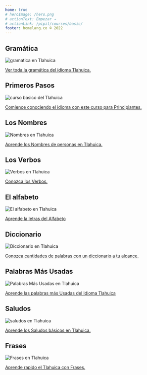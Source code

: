 ```yaml
---
home: true
# heroImage: /hero.png
# actionText: Empezar →
# actionLink: /pipil/courses/basic/
footer: homelang.co © 2022  
---
```


<div class="features">
  <div class="feature">
    <h2>Gramática </h2>
    <img src="/home/grammar.jpg" alt="gramatica en Tlahuica">
    <p><a href="/mx/tlahuica/grammar/guide/">Ver toda la gramática del idioma Tlahuica.</a></p>
  </div>
  <div class="feature">
    <h2>Primeros Pasos</h2>
    <img src="/home/courses.jpg" alt="curso basico del Tlahuica">
    <p><a href="/mx/tlahuica/courses/basic/">Comience conociendo el idioma con este curso para Principiantes.</a></p>
  </div>
  <div class="feature">
    <h2>Los Nombres</h2>
    <img src="/home/people.jpg" alt="Nombres en Tlahuica">
    <p><a href="/mx/tlahuica/vocabulary/people/">Aprende los Nombres de personas en Tlahuica.</a></p>
  </div>
   <div class="feature">
    <h2>Los Verbos </h2>
    <img src="/home/verbs.png" alt="Verbos en Tlahuica">
    <p><a href="/mx/tlahuica/grammar/verbs/">Conozca los Verbos.</a></p>
  </div>
  <div class="feature">
    <h2>El alfabeto</h2>
    <img src="/home/alphabet.jpg" alt="El alfabeto en Tlahuica">
    <p><a href="/mx/tlahuica/grammar/alphabet/">Aprende la letras del Alfabeto</a></p>
  </div>
     <div class="feature">
    <h2>Diccionario</h2>
    <img src="/home/dictionary.jpg" alt="Diccionario en Tlahuica">
    <p><a href="/mx/tlahuica/dictionary/">Conozca cantidades de palabras con un diccionario a tu alcance.</a></p>
  </div>
  <div class="feature">
    <h2>Palabras Más Usadas</h2>
    <img src="/home/more_used.jpg" alt="Palabras Más Usadas en Tlahuica">
    <p><a href="/mx/tlahuica/vocabulary/more_used/">Aprende las palabras más Usadas del Idioma Tlahuica</a></p>
  </div>
    <div class="feature">
    <h2>Saludos</h2>
    <img src="/home/greetings.jpg" alt="saludos en Tlahuica">
    <p><a href="/mx/tlahuica/vocabulary/greetings/">Aprende los Saludos básicos en Tlahuica.</a></p>
  </div>
   <div class="feature">
    <h2>Frases</h2>
    <img src="/home/phrases.jpg" alt="Frases en Tlahuica">
    <p><a href="/mx/tlahuica/vocabulary/phrases/">Aprende rapido el Tlahuica con Frases.</a></p>
  </div>
</div>

<!-- <counter/> -->
